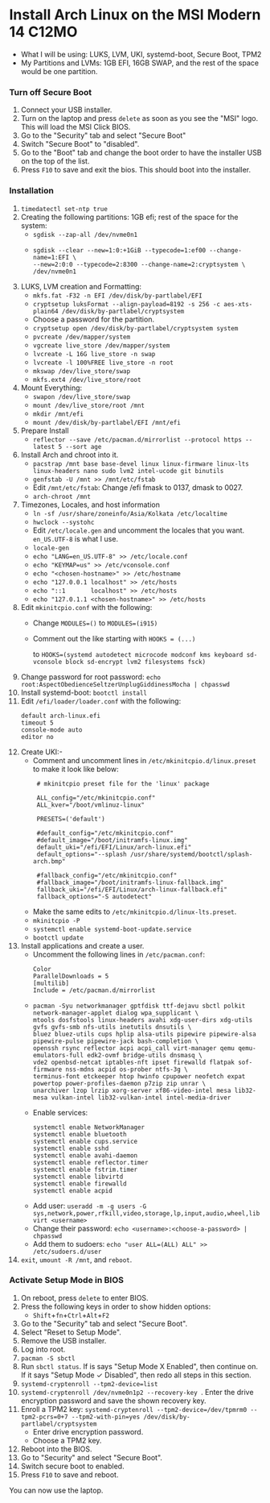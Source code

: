 # Install Arch Linux on the MSI Modern 14 C12MO

- What I will be using: LUKS, LVM, UKI, systemd-boot, Secure Boot, TPM2
- My Partitions and LVMs: 1GB EFI, 16GB SWAP, and the rest of the space would be one partition.

### Turn off Secure Boot

1. Connect your USB installer.
2. Turn on the laptop and press `delete` as soon as you see the "MSI" logo. This will load the MSI Click BIOS.
3. Go to the "Security" tab and select "Secure Boot"
4. Switch "Secure Boot" to "disabled".
5. Go to the "Boot" tab and change the boot order to have the installer USB on the top of the list.
6. Press `F10` to save and exit the bios. This should boot into the installer.

### Installation

1. `timedatectl set-ntp true`
2. Creating the following partitions: 1GB efi; rest of the space for the system:
    - `sgdisk --zap-all /dev/nvme0n1`
    - ````
      sgdisk --clear --new=1:0:+1GiB --typecode=1:ef00 --change-name=1:EFI \ 
      --new=2:0:0 --typecode=2:8300 --change-name=2:cryptsystem \ 
      /dev/nvme0n1 
      ````
3. LUKS, LVM creation and Formatting:
    - `mkfs.fat -F32 -n EFI /dev/disk/by-partlabel/EFI`
    - `cryptsetup luksFormat --align-payload=8192 -s 256 -c aes-xts-plain64 /dev/disk/by-partlabel/cryptsystem`
    - Choose a password for the partition.
    - `cryptsetup open /dev/disk/by-partlabel/cryptsystem system`
    - `pvcreate /dev/mapper/system`
    - `vgcreate live_store /dev/mapper/system`
    - `lvcreate -L 16G live_store -n swap`
    - `lvcreate -l 100%FREE live_store -n root`
    - `mkswap /dev/live_store/swap`
    - `mkfs.ext4 /dev/live_store/root`
4. Mount Everything:
    - `swapon /dev/live_store/swap`
    - `mount /dev/live_store/root /mnt`
    - `mkdir /mnt/efi`
    - `mount /dev/disk/by-partlabel/EFI /mnt/efi`
5. Prepare Install
    - `reflector --save /etc/pacman.d/mirrorlist --protocol https --latest 5 --sort age`
6. Install Arch and chroot into it.
    - `pacstrap /mnt base base-devel linux linux-firmware linux-lts linux-headers nano sudo lvm2 intel-ucode git binutils`
    - `genfstab -U /mnt >> /mnt/etc/fstab`
    - Edit `/mnt/etc/fstab`: Change /efi fmask to 0137, dmask to 0027.
    - `arch-chroot /mnt`
7. Timezones, Locales, and host information
    - `ln -sf /usr/share/zoneinfo/Asia/Kolkata /etc/localtime`
    - `hwclock --systohc`
    - Edit `/etc/locale.gen` and uncomment the locales that you want. `en_US.UTF-8` is what I use.
    - `locale-gen`
    - `echo "LANG=en_US.UTF-8" >> /etc/locale.conf`
    - `echo "KEYMAP=us" >> /etc/vconsole.conf`
    - `echo "<chosen-hostname>" >> /etc/hostname`
    - `echo "127.0.0.1 localhost" >> /etc/hosts`
    - `echo "::1       localhost" >> /etc/hosts`
    - `echo "127.0.1.1 <chosen-hostname>" >> /etc/hosts`
8. Edit `mkinitcpio.conf` with the following:
    - Change `MODULES=()` to `MODULES=(i915)`
    - Comment out the like starting with `HOOKS = (...)` 

      to `HOOKS=(systemd autodetect microcode modconf kms keyboard sd-vconsole block sd-encrypt lvm2 filesystems fsck)`
9. Change password for root password: `echo root:AspectObedienceSeltzerUnplugGiddinessMocha | chpasswd`
10. Install systemd-boot: `bootctl install`
11. Edit `/efi/loader/loader.conf` with the following:
    ````
    default arch-linux.efi
    timeout 5
    console-mode auto
    editor no
    ````
12. Create UKI:-
     - Comment and uncomment lines in `/etc/mkinitcpio.d/linux.preset` to make it look like below:
       ````
        # mkinitcpio preset file for the 'linux' package
        
        ALL_config="/etc/mkinitcpio.conf"
        ALL_kver="/boot/vmlinuz-linux"
        
        PRESETS=('default')
        
        #default_config="/etc/mkinitcpio.conf"
        #default_image="/boot/initramfs-linux.img"
        default_uki="/efi/EFI/Linux/arch-linux.efi"
        default_options="--splash /usr/share/systemd/bootctl/splash-arch.bmp"
        
        #fallback_config="/etc/mkinitcpio.conf"
        #fallback_image="/boot/initramfs-linux-fallback.img"
        fallback_uki="/efi/EFI/Linux/arch-linux-fallback.efi"
        fallback_options="-S autodetect"
       ````
     - Make the same edits to `/etc/mkinitcpio.d/linux-lts.preset`.
     - `mkinitcpio -P`
     - `systemctl enable systemd-boot-update.service`
     - `bootctl update`
13. Install applications and create a user.
     - Uncomment the following lines in `/etc/pacman.conf`:
       ````
       Color
       ParallelDownloads = 5
       [multilib]
       Include = /etc/pacman.d/mirrorlist
       ````
     - ````
       pacman -Syu networkmanager gptfdisk ttf-dejavu sbctl polkit network-manager-applet dialog wpa_supplicant \
       mtools dosfstools linux-headers avahi xdg-user-dirs xdg-utils gvfs gvfs-smb nfs-utils inetutils dnsutils \
       bluez bluez-utils cups hplip alsa-utils pipewire pipewire-alsa pipewire-pulse pipewire-jack bash-completion \
       openssh rsync reflector acpi acpi_call virt-manager qemu qemu-emulators-full edk2-ovmf bridge-utils dnsmasq \
       vde2 openbsd-netcat iptables-nft ipset firewalld flatpak sof-firmware nss-mdns acpid os-prober ntfs-3g \
       terminus-font etckeeper htop hwinfo cpupower neofetch expat powertop power-profiles-daemon p7zip zip unrar \
       unarchiver lzop lrzip xorg-server xf86-video-intel mesa lib32-mesa vulkan-intel lib32-vulkan-intel intel-media-driver
       ````
     - Enable services:
       ````
       systemctl enable NetworkManager
       systemctl enable bluetooth
       systemctl enable cups.service
       systemctl enable sshd
       systemctl enable avahi-daemon
       systemctl enable reflector.timer
       systemctl enable fstrim.timer
       systemctl enable libvirtd
       systemctl enable firewalld
       systemctl enable acpid
       ````
     - Add user: `useradd -m -g users -G sys,network,power,rfkill,video,storage,lp,input,audio,wheel,libvirt <username>`
     - Change their password: `echo <username>:<choose-a-password> | chpasswd`
     - Add them to sudoers: `echo "user ALL=(ALL) ALL" >> /etc/sudoers.d/user`
14. `exit`, `umount -R /mnt`, and `reboot`.

### Activate Setup Mode in BIOS

1. On reboot, press `delete` to enter BIOS.
2. Press the following keys in order to show hidden options:
   - `Shift`+`fn`+`Ctrl`+`Alt`+`F2`
3. Go to the "Security" tab and select "Secure Boot".
4. Select "Reset to Setup Mode".
5. Remove the USB installer.
6. Log into root.
7. `pacman -S sbctl`
8. Run `sbctl status`. If is says "Setup Mode X Enabled", then continue on. If it says "Setup Mode ✓ Disabled", then redo all steps in this section.
9. `systemd-cryptenroll --tpm2-device=list`
10. `systemd-cryptenroll /dev/nvme0n1p2 --recovery-key `. Enter the drive encryption password and save the shown recovery key.
11. Enroll a TPM2 key: `systemd-cryptenroll --tpm2-device=/dev/tpmrm0 --tpm2-pcrs=0+7 --tpm2-with-pin=yes /dev/disk/by-partlabel/cryptsystem`
    - Enter drive encryption password.
    - Choose a TPM2 key.
12. Reboot into the BIOS.
13. Go to "Security" and select "Secure Boot".
14. Switch secure boot to enabled.
15. Press `F10` to save and reboot.

You can now use the laptop.
